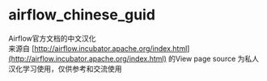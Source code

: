 # airflow_chinese_guid
Airflow官方文档的中文汉化</br>
来源自 [http://airflow.incubator.apache.org/index.html](http://airflow.incubator.apache.org/index.html) 的View page source 为私人汉化学习使用，仅供参考和交流使用
